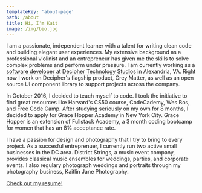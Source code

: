 ```yaml
---
templateKey: 'about-page'
path: /about
title: Hi, I'm Kait
image: /img/bio.jpg
---
```


I am a passionate, independent learner with a talent for writing clean code and building elegant user experiences. My extensive background as a professional violinist and an entrepreneur has given me the skills to solve complex problems and perform under pressure. I am currently working as a [software developer](http://deciphernow.com/staff/kaitlin-moreno) at [Decipher Technology Studios](http://deciphernow.com) in Alexandria, VA. Right now I work on Decipher's flagship product, Grey Matter, as well as an open source UI component library to support projects across the company.

In October 2016, I decided to teach myself to code. I took the initiative to find great resources like Harvard's CS50 course, CodeCademy, Wes Bos, and Free Code Camp. After studying seriously on my own for 8 months, I decided to apply for Grace Hopper Academy in New York City. Grace Hopper is an extension of Fullstack Academy, a 3 month coding bootcamp for women that has an 8% acceptance rate.

I have a passion for design and photography that I try to bring to every project. As a succesful entreprenuer, I currently run two active small businesses in the DC area. District Strings, a music event company, provides classical music ensembles for weddings, parties, and corporate events. I also regulary photograph weddings and portraits through my photography business, Kaitlin Jane Photography.

[Check out my resume!](technical_resume_moreno.pdf)
